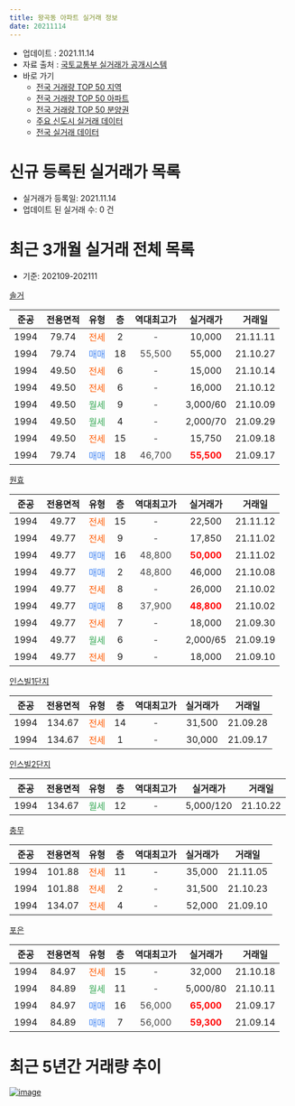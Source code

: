```yaml
---
title: 왕곡동 아파트 실거래 정보
date: 20211114
---
```


* 업데이트 : 2021.11.14
* 자료 출처 : [국토교통부 실거래가 공개시스템](http://rt.molit.go.kr)
* 바로 가기
    * [전국 거래량 TOP 50 지역](https://apt-info.github.io/apt-trade-info/tr)
    * [전국 거래량 TOP 50 아파트](https://apt-info.github.io/apt-trade-info/ta)
    * [전국 거래량 TOP 50 분양권](https://apt-info.github.io/apt-trade-info/tb)
    * [주요 신도시 실거래 데이터](https://apt-info.github.io/apt-trade-info/newtown)
    * [전국 실거래 데이터](https://apt-info.github.io/apt-trade-info/all)



<script async src="https://pagead2.googlesyndication.com/pagead/js/adsbygoogle.js"></script>
<!-- 기본광고 -->
<ins class="adsbygoogle"
     style="display:block"
     data-ad-client="ca-pub-1142216861245946"
     data-ad-slot="4805727019"
     data-ad-format="auto"
     data-full-width-responsive="true"></ins>
<script>
     (adsbygoogle = window.adsbygoogle || []).push({});
</script>


# 신규 등록된 실거래가 목록

* 실거래가 등록일: 2021.11.14
* 업데이트 된 실거래 수: 0 건




<script async src="https://pagead2.googlesyndication.com/pagead/js/adsbygoogle.js"></script>
<!-- 기본광고 -->
<ins class="adsbygoogle"
     style="display:block"
     data-ad-client="ca-pub-1142216861245946"
     data-ad-slot="4805727019"
     data-ad-format="auto"
     data-full-width-responsive="true"></ins>
<script>
     (adsbygoogle = window.adsbygoogle || []).push({});
</script>


# 최근 3개월 실거래 전체 목록
* 기준: 202109-202111


[솔거](https://search.naver.com/search.naver?query=%EC%86%94%EA%B1%B0)

|준공|전용면적|유형|층|역대최고가|실거래가|거래일|
|:---:|:---:|:---:|:---:|:---:|:---:|:---:|
|1994|79.74|<span style="color:#FF5A00">전세</span>|2|<span style="color:#444444">-</span>|10,000|21.11.11|
|1994|79.74|<span style="color:#4285F3">매매</span>|18|<span style="color:#444444">55,500</span>|55,000|21.10.27|
|1994|49.50|<span style="color:#FF5A00">전세</span>|6|<span style="color:#444444">-</span>|15,000|21.10.14|
|1994|49.50|<span style="color:#FF5A00">전세</span>|6|<span style="color:#444444">-</span>|16,000|21.10.12|
|1994|49.50|<span style="color:#34A853">월세</span>|9|<span style="color:#444444">-</span>|3,000/60|21.10.09|
|1994|49.50|<span style="color:#34A853">월세</span>|4|<span style="color:#444444">-</span>|2,000/70|21.09.29|
|1994|49.50|<span style="color:#FF5A00">전세</span>|15|<span style="color:#444444">-</span>|15,750|21.09.18|
|1994|79.74|<span style="color:#4285F3">매매</span>|18|<span style="color:#444444">46,700</span>|<b><span style="color:#FF0000">55,500</span></b>|21.09.17|

[원효](https://search.naver.com/search.naver?query=%EC%9B%90%ED%9A%A8)

|준공|전용면적|유형|층|역대최고가|실거래가|거래일|
|:---:|:---:|:---:|:---:|:---:|:---:|:---:|
|1994|49.77|<span style="color:#FF5A00">전세</span>|15|<span style="color:#444444">-</span>|22,500|21.11.12|
|1994|49.77|<span style="color:#FF5A00">전세</span>|9|<span style="color:#444444">-</span>|17,850|21.11.02|
|1994|49.77|<span style="color:#4285F3">매매</span>|16|<span style="color:#444444">48,800</span>|<b><span style="color:#FF0000">50,000</span></b>|21.11.02|
|1994|49.77|<span style="color:#4285F3">매매</span>|2|<span style="color:#444444">48,800</span>|46,000|21.10.08|
|1994|49.77|<span style="color:#FF5A00">전세</span>|8|<span style="color:#444444">-</span>|26,000|21.10.02|
|1994|49.77|<span style="color:#4285F3">매매</span>|8|<span style="color:#444444">37,900</span>|<b><span style="color:#FF0000">48,800</span></b>|21.10.02|
|1994|49.77|<span style="color:#FF5A00">전세</span>|7|<span style="color:#444444">-</span>|18,000|21.09.30|
|1994|49.77|<span style="color:#34A853">월세</span>|6|<span style="color:#444444">-</span>|2,000/65|21.09.19|
|1994|49.77|<span style="color:#FF5A00">전세</span>|9|<span style="color:#444444">-</span>|18,000|21.09.10|

[인스빌1단지](https://search.naver.com/search.naver?query=%EC%9D%B8%EC%8A%A4%EB%B9%8C1%EB%8B%A8%EC%A7%80)

|준공|전용면적|유형|층|역대최고가|실거래가|거래일|
|:---:|:---:|:---:|:---:|:---:|:---:|:---:|
|1994|134.67|<span style="color:#FF5A00">전세</span>|14|<span style="color:#444444">-</span>|31,500|21.09.28|
|1994|134.67|<span style="color:#FF5A00">전세</span>|1|<span style="color:#444444">-</span>|30,000|21.09.17|

[인스빌2단지](https://search.naver.com/search.naver?query=%EC%9D%B8%EC%8A%A4%EB%B9%8C2%EB%8B%A8%EC%A7%80)

|준공|전용면적|유형|층|역대최고가|실거래가|거래일|
|:---:|:---:|:---:|:---:|:---:|:---:|:---:|
|1994|134.67|<span style="color:#34A853">월세</span>|12|<span style="color:#444444">-</span>|5,000/120|21.10.22|

[충무](https://search.naver.com/search.naver?query=%EC%B6%A9%EB%AC%B4)

|준공|전용면적|유형|층|역대최고가|실거래가|거래일|
|:---:|:---:|:---:|:---:|:---:|:---:|:---:|
|1994|101.88|<span style="color:#FF5A00">전세</span>|11|<span style="color:#444444">-</span>|35,000|21.11.05|
|1994|101.88|<span style="color:#FF5A00">전세</span>|2|<span style="color:#444444">-</span>|31,500|21.10.23|
|1994|134.07|<span style="color:#FF5A00">전세</span>|4|<span style="color:#444444">-</span>|52,000|21.09.10|

[포은](https://search.naver.com/search.naver?query=%ED%8F%AC%EC%9D%80)

|준공|전용면적|유형|층|역대최고가|실거래가|거래일|
|:---:|:---:|:---:|:---:|:---:|:---:|:---:|
|1994|84.97|<span style="color:#FF5A00">전세</span>|15|<span style="color:#444444">-</span>|32,000|21.10.18|
|1994|84.89|<span style="color:#34A853">월세</span>|11|<span style="color:#444444">-</span>|5,000/80|21.10.11|
|1994|84.97|<span style="color:#4285F3">매매</span>|16|<span style="color:#444444">56,000</span>|<b><span style="color:#FF0000">65,000</span></b>|21.09.17|
|1994|84.89|<span style="color:#4285F3">매매</span>|7|<span style="color:#444444">56,000</span>|<b><span style="color:#FF0000">59,300</span></b>|21.09.14|



<script async src="https://pagead2.googlesyndication.com/pagead/js/adsbygoogle.js"></script>
<!-- 기본광고 -->
<ins class="adsbygoogle"
     style="display:block"
     data-ad-client="ca-pub-1142216861245946"
     data-ad-slot="4805727019"
     data-ad-format="auto"
     data-full-width-responsive="true"></ins>
<script>
     (adsbygoogle = window.adsbygoogle || []).push({});
</script>


# 최근 5년간 거래량 추이


<div style="width:100%;">
    <canvas id="deal_progress" height="200"></canvas>
</div>

<script>
new Chart(document.getElementById("deal_progress"), {
    type: 'line',
    data: {
        labels: ['16.01','16.02','16.03','16.04','16.05','16.06','16.07','16.08','16.09','16.10','16.11','16.12','17.01','17.02','17.03','17.04','17.05','17.06','17.07','17.08','17.09','17.10','17.11','17.12','18.01','18.02','18.03','18.04','18.05','18.06','18.07','18.08','18.09','18.10','18.11','18.12','19.01','19.02','19.03','19.04','19.05','19.06','19.07','19.08','19.09','19.10','19.11','19.12','20.01','20.02','20.03','20.04','20.05','20.06','20.07','20.08','20.09','20.10','20.11','20.12','21.01','21.02','21.03','21.04','21.05','21.06','21.07','21.08','21.09','21.10','21.11'],
        datasets: [{
            label: '매매/분양권',
            data: [9,7,9,10,10,13,4,12,6,11,10,9,7,11,15,11,7,14,11,12,7,13,3,6,9,7,16,11,3,2,4,24,18,12,7,4,2,2,3,2,2,7,9,10,8,14,13,23,28,47,12,5,8,7,16,10,7,8,10,19,14,10,10,11,5,0,12,4,3,3,1],
            borderColor: "rgba(66, 133, 243, 1)",
            backgroundColor: "rgba(66, 133, 243, 0.05)",
            borderWidth: 1,
            pointRadius: 0,
            fill: false,
            lineTension: 0
        },{
            label: '전/월세',
            data: [11,13,15,9,14,5,9,9,6,10,10,6,12,13,11,8,15,14,11,6,12,11,6,9,8,10,16,14,8,8,5,11,9,11,5,7,13,8,11,6,12,10,11,15,9,9,15,8,12,19,15,9,7,9,8,4,10,10,10,7,11,14,20,15,12,11,17,15,8,8,4],
            borderColor: "rgba(255, 90, 0, 1)",
            backgroundColor: "rgba(255, 90, 0, 0.05)",
            borderWidth: 1,
            pointRadius: 0,
            fill: false,
            lineTension: 0
        },{
            label: '합계',
            data: [20,20,24,19,24,18,13,21,12,21,20,15,19,24,26,19,22,28,22,18,19,24,9,15,17,17,32,25,11,10,9,35,27,23,12,11,15,10,14,8,14,17,20,25,17,23,28,31,40,66,27,14,15,16,24,14,17,18,20,26,25,24,30,26,17,11,29,19,11,11,5],
            borderColor: "rgba(0, 0, 0, 1)",
            backgroundColor: "rgba(0, 0, 0, 0.03)",
            borderWidth: 0.1,
            pointRadius: 0,
            fill: true,
            lineTension: 0
        }
        ]
    },
    options: {
        responsive: true,
        title: {
            display: false
        },
        tooltips: {
            mode: 'index',
            intersect: false
        },
        hover: {
            mode: 'nearest',
            intersect: true
        },
        scales: {
            xAxes: [{
                display: true,
                scaleLabel: {
                    display: true,
                    labelString: '년/월'
                }
            }],
            yAxes: [{
                display: true,
                ticks: {
                    suggestedMin: 0,
                },
                scaleLabel: {
                    display: true,
                    labelString: '실거래 수'
                }
            }]
        }
    }
});

</script>


[![image](https://apt-info.github.io/images/2020-01-03-apt-trade-info/1024x500.png)](https://play.google.com/store/apps/details?id=com.aptinfo.apttradeinfo)


